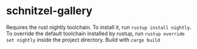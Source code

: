 # schnitzel-gallery

Requires the rust nightly toolchain. To install it, run `rustup install nightly`.
To override the default toolchain installed by rustup, run `rustup override set nightly` inside the project directory.
Build with `cargo build`
